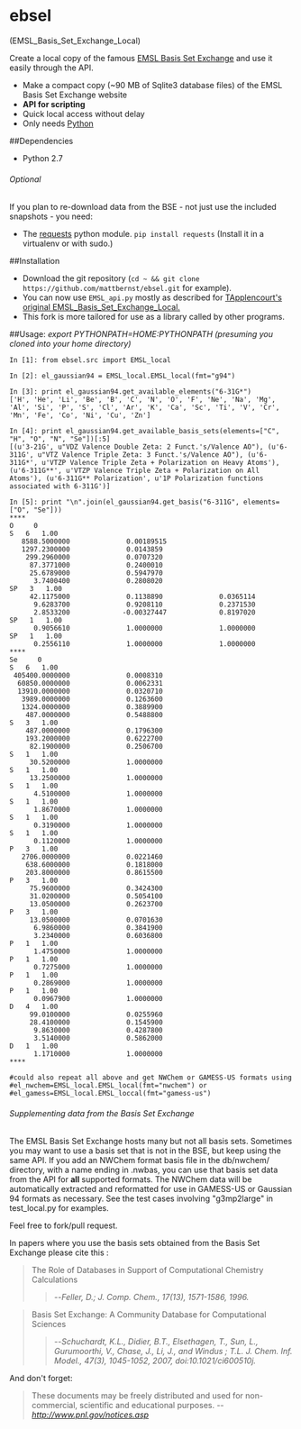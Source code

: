 ebsel
=============================
(EMSL_Basis_Set_Exchange_Local)

Create a local copy of the famous [EMSL Basis Set Exchange](https://bse.pnl.gov/bse/portal) and use it easily through the API.

* Make a compact copy (~90 MB of Sqlite3 database files) of the EMSL Basis Set Exchange website
* __API for scripting__
* Quick local access without delay
* Only needs [Python](https://www.python.org/)

##Dependencies
* Python 2.7

###### Optional
If you plan to re-download data from the BSE - not just use the included snapshots - you need:
* The [requests](http://docs.python-requests.org/en/latest/) python module. ```pip install requests``` (Install it in a virtualenv or with sudo.)

##Installation
* Download the git repository (```cd ~ && git clone https://github.com/mattbernst/ebsel.git``` for example).
* You can now use ```EMSL_api.py``` mostly as described for [TApplencourt's original  EMSL_Basis_Set_Exchange_Local.](https://github.com/TApplencourt/EMSL_Basis_Set_Exchange_Local)
* This fork is more tailored for use as a library called by other programs.

##Usage:
_export PYTHONPATH=$HOME:$PYTHONPATH (presuming you cloned into your home directory)_
```
In [1]: from ebsel.src import EMSL_local

In [2]: el_gaussian94 = EMSL_local.EMSL_local(fmt="g94")

In [3]: print el_gaussian94.get_available_elements("6-31G*")
['H', 'He', 'Li', 'Be', 'B', 'C', 'N', 'O', 'F', 'Ne', 'Na', 'Mg', 'Al', 'Si', 'P', 'S', 'Cl', 'Ar', 'K', 'Ca', 'Sc', 'Ti', 'V', 'Cr', 'Mn', 'Fe', 'Co', 'Ni', 'Cu', 'Zn']

In [4]: print el_gaussian94.get_available_basis_sets(elements=["C", "H", "O", "N", "Se"])[:5]
[(u'3-21G', u"VDZ Valence Double Zeta: 2 Funct.'s/Valence AO"), (u'6-311G', u"VTZ Valence Triple Zeta: 3 Funct.'s/Valence AO"), (u'6-311G*', u'VTZP Valence Triple Zeta + Polarization on Heavy Atoms'), (u'6-311G**', u'VTZP Valence Triple Zeta + Polarization on All Atoms'), (u'6-311G** Polarization', u'1P Polarization functions associated with 6-311G')]

In [5]: print "\n".join(el_gaussian94.get_basis("6-311G", elements=["O", "Se"]))
****
O     0 
S   6   1.00
   8588.5000000              0.00189515       
   1297.2300000              0.0143859        
    299.2960000              0.0707320        
     87.3771000              0.2400010        
     25.6789000              0.5947970        
      3.7400400              0.2808020        
SP   3   1.00
     42.1175000              0.1138890              0.0365114        
      9.6283700              0.9208110              0.2371530        
      2.8533200             -0.00327447             0.8197020        
SP   1   1.00
      0.9056610              1.0000000              1.0000000        
SP   1   1.00
      0.2556110              1.0000000              1.0000000        
****
Se     0 
S   6   1.00
 405400.0000000              0.0008310        
  60850.0000000              0.0062331        
  13910.0000000              0.0320710        
   3989.0000000              0.1263600        
   1324.0000000              0.3889900        
    487.0000000              0.5488800        
S   3   1.00
    487.0000000              0.1796300        
    193.2000000              0.6222700        
     82.1900000              0.2506700        
S   1   1.00
     30.5200000              1.0000000        
S   1   1.00
     13.2500000              1.0000000        
S   1   1.00
      4.5100000              1.0000000        
S   1   1.00
      1.8670000              1.0000000        
S   1   1.00
      0.3190000              1.0000000        
S   1   1.00
      0.1120000              1.0000000        
P   3   1.00
   2706.0000000              0.0221460        
    638.6000000              0.1818000        
    203.8000000              0.8615500        
P   3   1.00
     75.9600000              0.3424300        
     31.0200000              0.5054100        
     13.0500000              0.2623700        
P   3   1.00
     13.0500000              0.0701630        
      6.9860000              0.3841900        
      3.2340000              0.6036800        
P   1   1.00
      1.4750000              1.0000000        
P   1   1.00
      0.7275000              1.0000000        
P   1   1.00
      0.2869000              1.0000000        
P   1   1.00
      0.0967900              1.0000000        
D   4   1.00
     99.0100000              0.0255960        
     28.4100000              0.1545900        
      9.8630000              0.4287800        
      3.5140000              0.5862000        
D   1   1.00
      1.1710000              1.0000000        
****

#could also repeat all above and get NWChem or GAMESS-US formats using
#el_nwchem=EMSL_local.EMSL_local(fmt="nwchem") or
#el_gamess=EMSL_local.EMSL_loccal(fmt="gamess-us")
```

###### Supplementing data from the Basis Set Exchange
The EMSL Basis Set Exchange hosts many but not all basis sets. Sometimes you may want to use a basis set that is not in the BSE, but keep using the same API. If you add an NWChem format basis file in the db/nwchem/ directory, with a name ending in .nwbas, you can use that basis set data from the API for __all__ supported formats. The NWChem data will be automatically extracted and reformatted for use in GAMESS-US or Gaussian 94 formats as necessary. See the test cases involving "g3mp2large" in test_local.py for examples.

Feel free to fork/pull request. 

In papers where you use the basis sets obtained from the Basis Set Exchange please cite this :
>The Role of Databases in Support of Computational Chemistry Calculations
>
>>--<cite>Feller, D.; J. Comp. Chem., 17(13), 1571-1586, 1996.</cite>

>Basis Set Exchange: A Community Database for Computational Sciences
>
>>--<cite>Schuchardt, K.L., Didier, B.T., Elsethagen, T., Sun, L., Gurumoorthi, V., Chase, J., Li, J., and Windus ; T.L.
>>J. Chem. Inf. Model., 47(3), 1045-1052, 2007, doi:10.1021/ci600510j.</cite>

And don't forget: 
>These documents may be freely distributed and used for non-commercial, scientific and educational purposes. 
>-- <cite>http://www.pnl.gov/notices.asp</cite>


